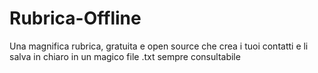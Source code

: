 # Rubrica-Offline
Una magnifica rubrica, gratuita e open source che crea i tuoi contatti e li salva in chiaro in un magico file .txt sempre consultabile
